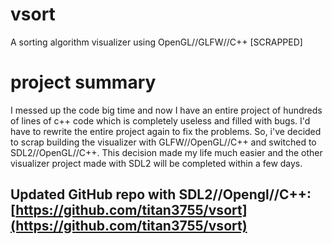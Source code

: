 # vsort
A sorting algorithm visualizer using OpenGL//GLFW//C++ [SCRAPPED]

# project summary
I messed up the code big time and now I have an entire project of hundreds of lines of c++ code which is completely useless and filled with bugs. I'd have to rewrite the entire project again to fix the problems. So, i've decided to scrap building the visualizer with GLFW//OpenGL//C++ and switched to SDL2//OpenGL//C++. This decision made my life much easier and the other visualizer project made with SDL2 will be completed within a few days. <br>

## Updated GitHub repo with SDL2//Opengl//C++: [https://github.com/titan3755/vsort](https://github.com/titan3755/vsort)
